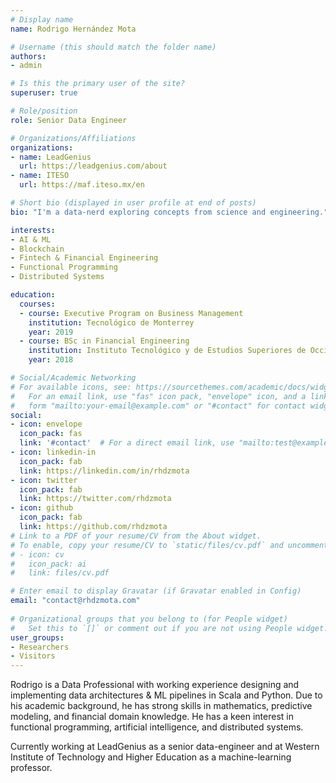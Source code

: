 ```yaml
---
# Display name
name: Rodrigo Hernández Mota 

# Username (this should match the folder name)
authors:
- admin

# Is this the primary user of the site?
superuser: true

# Role/position
role: Senior Data Engineer

# Organizations/Affiliations
organizations:
- name: LeadGenius
  url: https://leadgenius.com/about
- name: ITESO
  url: https://maf.iteso.mx/en

# Short bio (displayed in user profile at end of posts)
bio: "I'm a data-nerd exploring concepts from science and engineering."

interests:
- AI & ML
- Blockchain
- Fintech & Financial Engineering
- Functional Programming
- Distributed Systems

education:
  courses:
  - course: Executive Program on Business Management
    institution: Tecnológico de Monterrey
    year: 2019
  - course: BSc in Financial Engineering
    institution: Instituto Tecnológico y de Estudios Superiores de Occidente
    year: 2018

# Social/Academic Networking
# For available icons, see: https://sourcethemes.com/academic/docs/widgets/#icons
#   For an email link, use "fas" icon pack, "envelope" icon, and a link in the
#   form "mailto:your-email@example.com" or "#contact" for contact widget.
social:
- icon: envelope
  icon_pack: fas
  link: '#contact'  # For a direct email link, use "mailto:test@example.org".
- icon: linkedin-in
  icon_pack: fab
  link: https://linkedin.com/in/rhdzmota
- icon: twitter
  icon_pack: fab
  link: https://twitter.com/rhdzmota
- icon: github
  icon_pack: fab
  link: https://github.com/rhdzmota
# Link to a PDF of your resume/CV from the About widget.
# To enable, copy your resume/CV to `static/files/cv.pdf` and uncomment the lines below.  
# - icon: cv
#   icon_pack: ai
#   link: files/cv.pdf

# Enter email to display Gravatar (if Gravatar enabled in Config)
email: "contact@rhdzmota.com"
  
# Organizational groups that you belong to (for People widget)
#   Set this to `[]` or comment out if you are not using People widget.  
user_groups:
- Researchers
- Visitors
---
```


Rodrigo is a Data Professional with working experience designing and implementing data architectures & ML pipelines in Scala and Python. Due to his academic background, he has strong skills in mathematics, predictive modeling, and financial domain knowledge. He has a keen interest in functional programming, artificial intelligence, and distributed systems. 

Currently working at LeadGenius as a senior data-engineer and at Western Institute of Technology and Higher Education as a machine-learning professor. 
